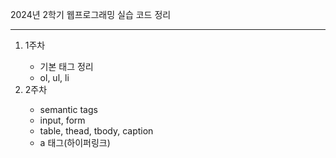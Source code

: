 2024년 2학기 웹프로그래밍 실습 코드 정리
<hr>
<ol>
  <li>1주차</li>
  <ul>
    <li>기본 태그 정리</li>
    <li>ol, ul, li</li>
  </ul>
  <li>2주차</li>
  <ul>
    <li>semantic tags</li>
    <li>input, form</li>
    <li>table, thead, tbody, caption</li>
    <li>a 태그(하이퍼링크)</li>
  </ul>
</ol>
